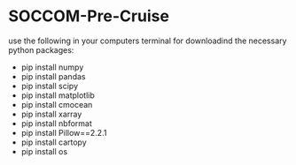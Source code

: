 # SOCCOM-Pre-Cruise


use the following in your computers terminal for downloadind the necessary python packages:
* pip install numpy
* pip install pandas
* pip install scipy
* pip install matplotlib
* pip install cmocean
* pip install xarray
* pip install nbformat
* pip install Pillow==2.2.1
* pip install cartopy
* pip install os
